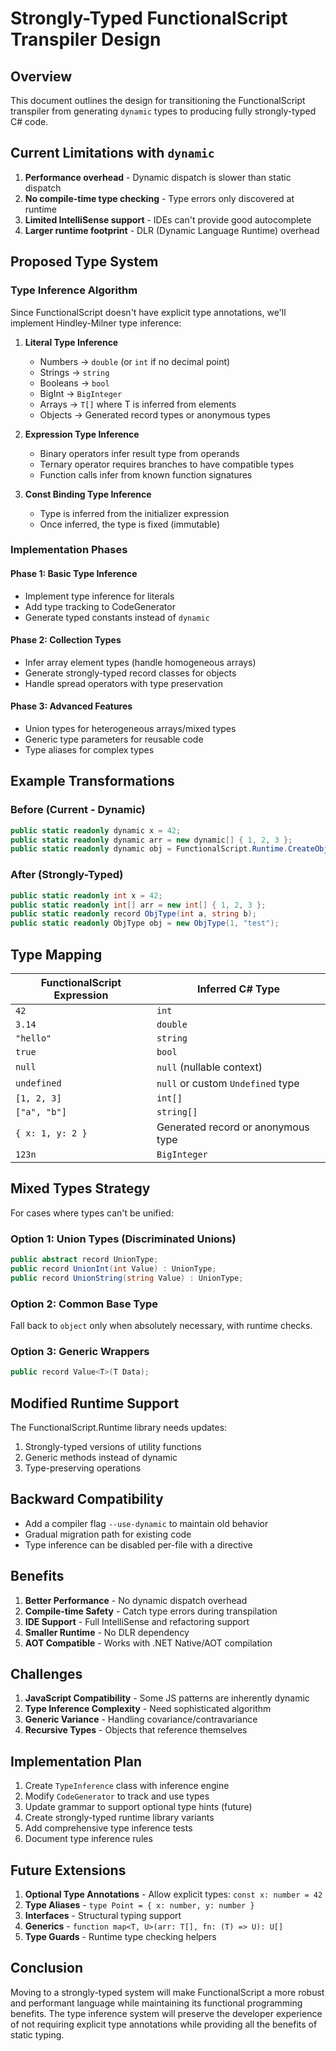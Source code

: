 # Strongly-Typed FunctionalScript Transpiler Design

## Overview
This document outlines the design for transitioning the FunctionalScript transpiler from generating `dynamic` types to producing fully strongly-typed C# code.

## Current Limitations with `dynamic`
1. **Performance overhead** - Dynamic dispatch is slower than static dispatch
2. **No compile-time type checking** - Type errors only discovered at runtime
3. **Limited IntelliSense support** - IDEs can't provide good autocomplete
4. **Larger runtime footprint** - DLR (Dynamic Language Runtime) overhead

## Proposed Type System

### Type Inference Algorithm
Since FunctionalScript doesn't have explicit type annotations, we'll implement Hindley-Milner type inference:

1. **Literal Type Inference**
   - Numbers → `double` (or `int` if no decimal point)
   - Strings → `string`
   - Booleans → `bool`
   - BigInt → `BigInteger`
   - Arrays → `T[]` where T is inferred from elements
   - Objects → Generated record types or anonymous types

2. **Expression Type Inference**
   - Binary operators infer result type from operands
   - Ternary operator requires branches to have compatible types
   - Function calls infer from known function signatures

3. **Const Binding Type Inference**
   - Type is inferred from the initializer expression
   - Once inferred, the type is fixed (immutable)

### Implementation Phases

#### Phase 1: Basic Type Inference
- Implement type inference for literals
- Add type tracking to CodeGenerator
- Generate typed constants instead of `dynamic`

#### Phase 2: Collection Types
- Infer array element types (handle homogeneous arrays)
- Generate strongly-typed record classes for objects
- Handle spread operators with type preservation

#### Phase 3: Advanced Features
- Union types for heterogeneous arrays/mixed types
- Generic type parameters for reusable code
- Type aliases for complex types

## Example Transformations

### Before (Current - Dynamic)
```csharp
public static readonly dynamic x = 42;
public static readonly dynamic arr = new dynamic[] { 1, 2, 3 };
public static readonly dynamic obj = FunctionalScript.Runtime.CreateObject(...);
```

### After (Strongly-Typed)
```csharp
public static readonly int x = 42;
public static readonly int[] arr = new int[] { 1, 2, 3 };
public static readonly record ObjType(int a, string b);
public static readonly ObjType obj = new ObjType(1, "test");
```

## Type Mapping

| FunctionalScript Expression | Inferred C# Type |
|---------------------------|-----------------|
| `42` | `int` |
| `3.14` | `double` |
| `"hello"` | `string` |
| `true` | `bool` |
| `null` | `null` (nullable context) |
| `undefined` | `null` or custom `Undefined` type |
| `[1, 2, 3]` | `int[]` |
| `["a", "b"]` | `string[]` |
| `{ x: 1, y: 2 }` | Generated record or anonymous type |
| `123n` | `BigInteger` |

## Mixed Types Strategy

For cases where types can't be unified:

### Option 1: Union Types (Discriminated Unions)
```csharp
public abstract record UnionType;
public record UnionInt(int Value) : UnionType;
public record UnionString(string Value) : UnionType;
```

### Option 2: Common Base Type
Fall back to `object` only when absolutely necessary, with runtime checks.

### Option 3: Generic Wrappers
```csharp
public record Value<T>(T Data);
```

## Modified Runtime Support

The FunctionalScript.Runtime library needs updates:
1. Strongly-typed versions of utility functions
2. Generic methods instead of dynamic
3. Type-preserving operations

## Backward Compatibility

- Add a compiler flag `--use-dynamic` to maintain old behavior
- Gradual migration path for existing code
- Type inference can be disabled per-file with a directive

## Benefits

1. **Better Performance** - No dynamic dispatch overhead
2. **Compile-time Safety** - Catch type errors during transpilation
3. **IDE Support** - Full IntelliSense and refactoring support
4. **Smaller Runtime** - No DLR dependency
5. **AOT Compatible** - Works with .NET Native/AOT compilation

## Challenges

1. **JavaScript Compatibility** - Some JS patterns are inherently dynamic
2. **Type Inference Complexity** - Need sophisticated algorithm
3. **Generic Variance** - Handling covariance/contravariance
4. **Recursive Types** - Objects that reference themselves

## Implementation Plan

1. Create `TypeInference` class with inference engine
2. Modify `CodeGenerator` to track and use types
3. Update grammar to support optional type hints (future)
4. Create strongly-typed runtime library variants
5. Add comprehensive type inference tests
6. Document type inference rules

## Future Extensions

1. **Optional Type Annotations** - Allow explicit types: `const x: number = 42`
2. **Type Aliases** - `type Point = { x: number, y: number }`
3. **Interfaces** - Structural typing support
4. **Generics** - `function map<T, U>(arr: T[], fn: (T) => U): U[]`
5. **Type Guards** - Runtime type checking helpers

## Conclusion

Moving to a strongly-typed system will make FunctionalScript a more robust and performant language while maintaining its functional programming benefits. The type inference system will preserve the developer experience of not requiring explicit type annotations while providing all the benefits of static typing.